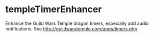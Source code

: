 templeTimerEnhancer
===================

Enhance the Guild Wars Temple dragon timers, especially add audio notifications.
See http://guildwarstemple.com/apps/timers.php
